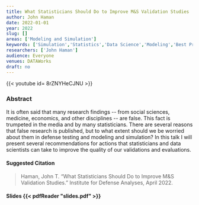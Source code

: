 ```yaml
---
title: What Statisticians Should Do to Improve M&S Validation Studies
author: John Haman
date: 2022-01-01
year: 2022
slug: []
areas: ['Modeling and Simulation']
keywords: ['Simulation','Statistics','Data Science','Modeling','Best Practices for Statistically Validating Modeling and Simulation (M&S) Tools Used in Operational Testing']
researchers: ['John Haman']
audience: Everyone
venues: DATAWorks
draft: no
---
```


{{< youtube id= 8rZNYHeCJNU >}}

### Abstract
It is often said that many research findings -- from social sciences, medicine, economics, and other disciplines -- are false. This fact is trumpeted in the media and by many statisticians. There are several reasons that false research is published, but to what extent should we be worried about them in defense testing and modeling and simulation? In this talk I will present several recommendations for actions that statisticians and data scientists can take to improve the quality of our validations and evaluations.

#### Suggested Citation
> Haman, John T. “What Statisticians Should Do to Improve M&S Validation Studies.” Institute for Defense Analyses, April 2022.

#### Slides {{< pdfReader "slides.pdf" >}}




